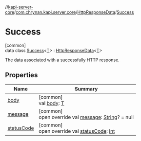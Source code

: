//[kapi-server-core](../../../../index.md)/[com.chrynan.kapi.server.core](../../index.md)/[HttpResponseData](../index.md)/[Success](index.md)

# Success

[common]\
data class [Success](index.md)&lt;[T](index.md)&gt; : [HttpResponseData](../index.md)&lt;[T](index.md)&gt; 

The data associated with a successfully HTTP response.

## Properties

| Name | Summary |
|---|---|
| [body](body.md) | [common]<br>val [body](body.md): [T](index.md) |
| [message](message.md) | [common]<br>open override val [message](message.md): [String](https://kotlinlang.org/api/latest/jvm/stdlib/kotlin/-string/index.html)? = null |
| [statusCode](status-code.md) | [common]<br>open override val [statusCode](status-code.md): [Int](https://kotlinlang.org/api/latest/jvm/stdlib/kotlin/-int/index.html) |
